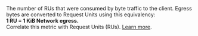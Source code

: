 The number of RUs that were consumed by byte traffic to the client. Egress bytes are converted to Request Units using this equivalency:
<br>
<b>1 RU = 1 KiB Network egress.</b>
<br>
Correlate this metric with Request Units (RUs). <a href="https://www.cockroachlabs.com/docs/cockroachcloud/serverless-resource-usage">Learn more</a>.